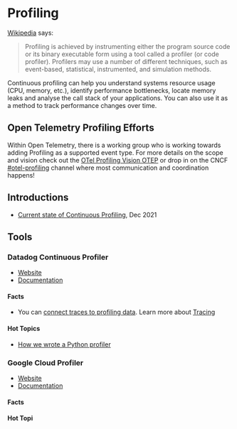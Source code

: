 # Profiling 

[Wikipedia](https://en.wikipedia.org/wiki/Profiling_(computer_programming)) says:

> Profiling is achieved by instrumenting either the program source code or its binary executable form using a tool called a profiler (or code profiler). Profilers may use a number of different techniques, such as event-based, statistical, instrumented, and simulation methods.

Continuous profiling can help you understand systems resource usage (CPU, memory, etc.), identify performance bottlenecks, locate memory leaks and analyse the call stack of your applications. You can also use it as a method to track performance changes over time.

## Open Telemetry Profiling Efforts
Within Open Telemetry, there is a working group who is working towards adding Profiling as a supported event type. For more details on the scope and vision check out the [OTel Profiling Vision OTEP](https://github.com/open-telemetry/oteps/blob/main/text/profiles/0212-profiling-vision.md) or drop in on the CNCF [#otel-profiling](https://cloud-native.slack.com/archives/C03J794L0BV) channel where most communication and coordination happens!

## Introductions

- [Current state of Continuous Profiling](https://o11y.engineering/the-state-of-continuous-profiling-b89cdbdd47f6), Dec 2021

## Tools 

### Datadog Continuous Profiler

- [Website](https://www.datadoghq.com/product/code-profiling/)
- [Documentation](https://docs.datadoghq.com/tracing/profiler/)

#### Facts

- You can [connect traces to profiling data](https://docs.datadoghq.com/tracing/profiler/#connect-traces-to-profiling-data). Learn more about [Tracing](../tracing)

#### Hot Topics 

- [How we wrote a Python profiler](https://www.datadoghq.com/blog/engineering/how-we-wrote-a-python-profiler/)

### Google Cloud Profiler

- [Website](https://cloud.google.com/profiler)
- [Documentation](https://cloud.google.com/profiler/docs)

#### Facts

#### Hot Topi